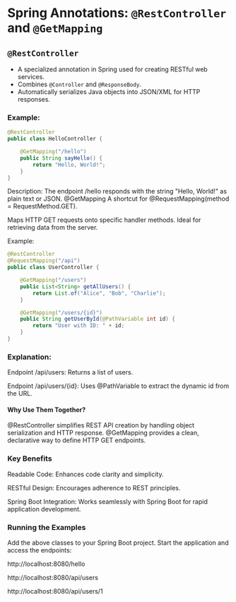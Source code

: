 # Spring Annotations: `@RestController` and `@GetMapping`

## `@RestController`

- A specialized annotation in Spring used for creating RESTful web services.
- Combines `@Controller` and `@ResponseBody`.
- Automatically serializes Java objects into JSON/XML for HTTP responses.

### Example:
```java
@RestController
public class HelloController {

    @GetMapping("/hello")
    public String sayHello() {
        return "Hello, World!";
    }
}
```
Description: The endpoint /hello responds with the string "Hello, World!" as plain text or JSON.
@GetMapping
A shortcut for @RequestMapping(method = RequestMethod.GET).

Maps HTTP GET requests onto specific handler methods.
Ideal for retrieving data from the server.

Example:
```java
@RestController
@RequestMapping("/api")
public class UserController {

    @GetMapping("/users")
    public List<String> getAllUsers() {
        return List.of("Alice", "Bob", "Charlie");
    }

    @GetMapping("/users/{id}")
    public String getUserById(@PathVariable int id) {
        return "User with ID: " + id;
    }
}
```
### Explanation:
Endpoint /api/users: Returns a list of users.

Endpoint /api/users/{id}: Uses @PathVariable to extract the dynamic id from the URL.

#### Why Use Them Together?
@RestController simplifies REST API creation by handling object serialization and HTTP response.
@GetMapping provides a clean, declarative way to define HTTP GET endpoints.

### Key Benefits
Readable Code: Enhances code clarity and simplicity.

RESTful Design: Encourages adherence to REST principles.

Spring Boot Integration: Works seamlessly with Spring Boot for rapid application development.

### Running the Examples
Add the above classes to your Spring Boot project.
Start the application and access the endpoints:

http://localhost:8080/hello

http://localhost:8080/api/users

http://localhost:8080/api/users/1
